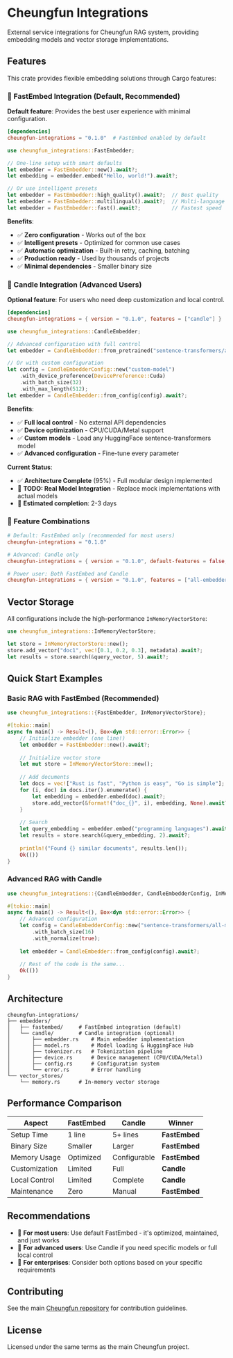 # Cheungfun Integrations

External service integrations for Cheungfun RAG system, providing embedding models and vector storage implementations.

## Features

This crate provides flexible embedding solutions through Cargo features:

### 🚀 FastEmbed Integration (Default, Recommended)

**Default feature**: Provides the best user experience with minimal configuration.

```toml
[dependencies]
cheungfun-integrations = "0.1.0"  # FastEmbed enabled by default
```

```rust
use cheungfun_integrations::FastEmbedder;

// One-line setup with smart defaults
let embedder = FastEmbedder::new().await?;
let embedding = embedder.embed("Hello, world!").await?;

// Or use intelligent presets
let embedder = FastEmbedder::high_quality().await?;  // Best quality
let embedder = FastEmbedder::multilingual().await?;  // Multi-language
let embedder = FastEmbedder::fast().await?;          // Fastest speed
```

**Benefits**:
- ✅ **Zero configuration** - Works out of the box
- ✅ **Intelligent presets** - Optimized for common use cases  
- ✅ **Automatic optimization** - Built-in retry, caching, batching
- ✅ **Production ready** - Used by thousands of projects
- ✅ **Minimal dependencies** - Smaller binary size

### 🔧 Candle Integration (Advanced Users)

**Optional feature**: For users who need deep customization and local control.

```toml
[dependencies]
cheungfun-integrations = { version = "0.1.0", features = ["candle"] }
```

```rust
use cheungfun_integrations::CandleEmbedder;

// Advanced configuration with full control
let embedder = CandleEmbedder::from_pretrained("sentence-transformers/all-MiniLM-L6-v2").await?;

// Or with custom configuration
let config = CandleEmbedderConfig::new("custom-model")
    .with_device_preference(DevicePreference::Cuda)
    .with_batch_size(32)
    .with_max_length(512);
let embedder = CandleEmbedder::from_config(config).await?;
```

**Benefits**:
- ✅ **Full local control** - No external API dependencies
- ✅ **Device optimization** - CPU/CUDA/Metal support
- ✅ **Custom models** - Load any HuggingFace sentence-transformers model
- ✅ **Advanced configuration** - Fine-tune every parameter

**Current Status**: 
- ✅ **Architecture Complete** (95%) - Full modular design implemented
- 🔄 **TODO: Real Model Integration** - Replace mock implementations with actual models
- 📅 **Estimated completion**: 2-3 days

### 🎯 Feature Combinations

```toml
# Default: FastEmbed only (recommended for most users)
cheungfun-integrations = "0.1.0"

# Advanced: Candle only
cheungfun-integrations = { version = "0.1.0", default-features = false, features = ["candle"] }

# Power user: Both FastEmbed and Candle
cheungfun-integrations = { version = "0.1.0", features = ["all-embedders"] }
```

## Vector Storage

All configurations include the high-performance `InMemoryVectorStore`:

```rust
use cheungfun_integrations::InMemoryVectorStore;

let store = InMemoryVectorStore::new();
store.add_vector("doc1", vec![0.1, 0.2, 0.3], metadata).await?;
let results = store.search(&query_vector, 5).await?;
```

## Quick Start Examples

### Basic RAG with FastEmbed (Recommended)

```rust
use cheungfun_integrations::{FastEmbedder, InMemoryVectorStore};

#[tokio::main]
async fn main() -> Result<(), Box<dyn std::error::Error>> {
    // Initialize embedder (one line!)
    let embedder = FastEmbedder::new().await?;
    
    // Initialize vector store
    let mut store = InMemoryVectorStore::new();
    
    // Add documents
    let docs = vec!["Rust is fast", "Python is easy", "Go is simple"];
    for (i, doc) in docs.iter().enumerate() {
        let embedding = embedder.embed(doc).await?;
        store.add_vector(&format!("doc_{}", i), embedding, None).await?;
    }
    
    // Search
    let query_embedding = embedder.embed("programming languages").await?;
    let results = store.search(&query_embedding, 2).await?;
    
    println!("Found {} similar documents", results.len());
    Ok(())
}
```

### Advanced RAG with Candle

```rust
use cheungfun_integrations::{CandleEmbedder, CandleEmbedderConfig, InMemoryVectorStore};

#[tokio::main] 
async fn main() -> Result<(), Box<dyn std::error::Error>> {
    // Advanced configuration
    let config = CandleEmbedderConfig::new("sentence-transformers/all-mpnet-base-v2")
        .with_batch_size(16)
        .with_normalize(true);
    
    let embedder = CandleEmbedder::from_config(config).await?;
    
    // Rest of the code is the same...
    Ok(())
}
```

## Architecture

```
cheungfun-integrations/
├── embedders/
│   ├── fastembed/     # FastEmbed integration (default)
│   └── candle/        # Candle integration (optional)
│       ├── embedder.rs    # Main embedder implementation  
│       ├── model.rs       # Model loading & HuggingFace Hub
│       ├── tokenizer.rs   # Tokenization pipeline
│       ├── device.rs      # Device management (CPU/CUDA/Metal)
│       ├── config.rs      # Configuration system
│       └── error.rs       # Error handling
└── vector_stores/
    └── memory.rs      # In-memory vector storage
```

## Performance Comparison

| Aspect | FastEmbed | Candle | Winner |
|--------|-----------|--------|---------|
| Setup Time | 1 line | 5+ lines | **FastEmbed** |
| Binary Size | Smaller | Larger | **FastEmbed** |
| Memory Usage | Optimized | Configurable | **FastEmbed** |
| Customization | Limited | Full | **Candle** |
| Local Control | Limited | Complete | **Candle** |
| Maintenance | Zero | Manual | **FastEmbed** |

## Recommendations

- 🥇 **For most users**: Use default FastEmbed - it's optimized, maintained, and just works
- 🥈 **For advanced users**: Use Candle if you need specific models or full local control  
- 🥉 **For enterprises**: Consider both options based on your specific requirements

## Contributing

See the main [Cheungfun repository](https://github.com/your-org/cheungfun) for contribution guidelines.

## License

Licensed under the same terms as the main Cheungfun project.
